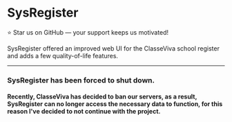 # SysRegister

⭐ Star us on GitHub — your support keeps us motivated!

SysRegister offered an improved web UI for the ClasseViva school register and adds a few quality-of-life features.

---

### SysRegister has been forced to shut down.  
#### Recently, ClasseViva has decided to ban our servers, as a result, SysRegister can no longer access the necessary data to function, for this reason I've decided to not continue with the project.


